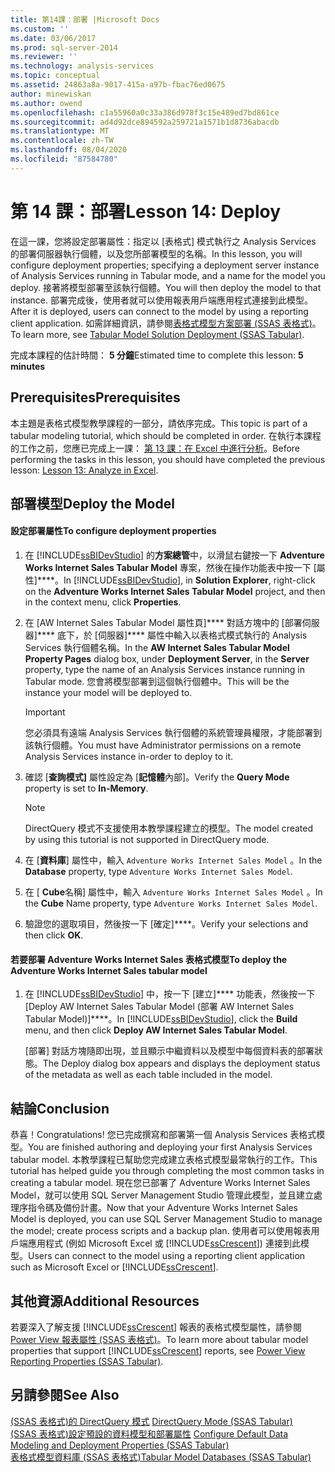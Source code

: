 ```yaml
---
title: 第14課：部署 |Microsoft Docs
ms.custom: ''
ms.date: 03/06/2017
ms.prod: sql-server-2014
ms.reviewer: ''
ms.technology: analysis-services
ms.topic: conceptual
ms.assetid: 24863a8a-9017-415a-a97b-fbac76ed0675
author: minewiskan
ms.author: owend
ms.openlocfilehash: c1a55960a0c33a386d978f3c15e489ed7bd861ce
ms.sourcegitcommit: ad4d92dce894592a259721a1571b1d8736abacdb
ms.translationtype: MT
ms.contentlocale: zh-TW
ms.lasthandoff: 08/04/2020
ms.locfileid: "87584780"
---
```

# <a name="lesson-14-deploy"></a><span data-ttu-id="740f9-102">第 14 課：部署</span><span class="sxs-lookup"><span data-stu-id="740f9-102">Lesson 14: Deploy</span></span>
  <span data-ttu-id="740f9-103">在這一課，您將設定部署屬性：指定以 [表格式] 模式執行之 Analysis Services 的部署伺服器執行個體，以及您所部署模型的名稱。</span><span class="sxs-lookup"><span data-stu-id="740f9-103">In this lesson, you will configure deployment properties; specifying a deployment server instance of Analysis Services running in Tabular mode, and a name for the model you deploy.</span></span> <span data-ttu-id="740f9-104">接著將模型部署至該執行個體。</span><span class="sxs-lookup"><span data-stu-id="740f9-104">You will then deploy the model to that instance.</span></span> <span data-ttu-id="740f9-105">部署完成後，使用者就可以使用報表用戶端應用程式連接到此模型。</span><span class="sxs-lookup"><span data-stu-id="740f9-105">After it is deployed, users can connect to the model by using a reporting client application.</span></span> <span data-ttu-id="740f9-106">如需詳細資訊，請參閱[表格式模型方案部署 &#40;SSAS 表格式&#41;](tabular-models/tabular-model-solution-deployment-ssas-tabular.md)。</span><span class="sxs-lookup"><span data-stu-id="740f9-106">To learn more, see [Tabular Model Solution Deployment &#40;SSAS Tabular&#41;](tabular-models/tabular-model-solution-deployment-ssas-tabular.md).</span></span>  
  
 <span data-ttu-id="740f9-107">完成本課程的估計時間： **5 分鐘**</span><span class="sxs-lookup"><span data-stu-id="740f9-107">Estimated time to complete this lesson: **5 minutes**</span></span>  
  
## <a name="prerequisites"></a><span data-ttu-id="740f9-108">Prerequisites</span><span class="sxs-lookup"><span data-stu-id="740f9-108">Prerequisites</span></span>  
 <span data-ttu-id="740f9-109">本主題是表格式模型教學課程的一部分，請依序完成。</span><span class="sxs-lookup"><span data-stu-id="740f9-109">This topic is part of a tabular modeling tutorial, which should be completed in order.</span></span> <span data-ttu-id="740f9-110">在執行本課程的工作之前，您應已完成上一課： [第 13 課：在 Excel 中進行分析](lesson-12-analyze-in-excel.md)。</span><span class="sxs-lookup"><span data-stu-id="740f9-110">Before performing the tasks in this lesson, you should have completed the previous lesson: [Lesson 13: Analyze in Excel](lesson-12-analyze-in-excel.md).</span></span>  
  
## <a name="deploy-the-model"></a><span data-ttu-id="740f9-111">部署模型</span><span class="sxs-lookup"><span data-stu-id="740f9-111">Deploy the Model</span></span>  
  
#### <a name="to-configure-deployment-properties"></a><span data-ttu-id="740f9-112">設定部署屬性</span><span class="sxs-lookup"><span data-stu-id="740f9-112">To configure deployment properties</span></span>  
  
1.  <span data-ttu-id="740f9-113">在 [!INCLUDE[ssBIDevStudio](../includes/ssbidevstudio-md.md)] 的**方案總管**中，以滑鼠右鍵按一下 **Adventure Works Internet Sales Tabular Model** 專案，然後在操作功能表中按一下 [屬性]\*\*\*\*。</span><span class="sxs-lookup"><span data-stu-id="740f9-113">In [!INCLUDE[ssBIDevStudio](../includes/ssbidevstudio-md.md)], in **Solution Explorer**, right-click on the **Adventure Works Internet Sales Tabular Model** project, and then in the context menu, click **Properties**.</span></span>  
  
2.  <span data-ttu-id="740f9-114">在 [AW Internet Sales Tabular Model 屬性頁]\*\*\*\* 對話方塊中的 [部署伺服器]\*\*\*\* 底下，於 [伺服器]\*\*\*\* 屬性中輸入以表格式模式執行的 Analysis Services 執行個體名稱。</span><span class="sxs-lookup"><span data-stu-id="740f9-114">In the **AW Internet Sales Tabular Model Property Pages** dialog box, under **Deployment Server**, in the **Server** property, type the name of an Analysis Services instance running in Tabular mode.</span></span> <span data-ttu-id="740f9-115">您會將模型部署到這個執行個體中。</span><span class="sxs-lookup"><span data-stu-id="740f9-115">This will be the instance your model will be deployed to.</span></span>  
  
    > [!IMPORTANT]  
    >  <span data-ttu-id="740f9-116">您必須具有遠端 Analysis Services 執行個體的系統管理員權限，才能部署到該執行個體。</span><span class="sxs-lookup"><span data-stu-id="740f9-116">You must have Administrator permissions on a remote Analysis Services instance in-order to deploy to it.</span></span>  
  
3.  <span data-ttu-id="740f9-117">確認 [**查詢模式]** 屬性設定為 [**記憶體**內部]。</span><span class="sxs-lookup"><span data-stu-id="740f9-117">Verify the **Query Mode** property is set to **In-Memory**.</span></span>  
  
    > [!NOTE]  
    >  <span data-ttu-id="740f9-118">DirectQuery 模式不支援使用本教學課程建立的模型。</span><span class="sxs-lookup"><span data-stu-id="740f9-118">The model created by using this tutorial is not supported in DirectQuery mode.</span></span>  
  
4.  <span data-ttu-id="740f9-119">在 [**資料庫**] 屬性中，輸入 `Adventure Works Internet Sales Model` 。</span><span class="sxs-lookup"><span data-stu-id="740f9-119">In the **Database** property, type `Adventure Works Internet Sales Model`.</span></span>  
  
5.  <span data-ttu-id="740f9-120">在 [ **Cube**名稱] 屬性中，輸入 `Adventure Works Internet Sales Model` 。</span><span class="sxs-lookup"><span data-stu-id="740f9-120">In the **Cube** Name property, type `Adventure Works Internet Sales Model`.</span></span>  
  
6.  <span data-ttu-id="740f9-121">驗證您的選取項目，然後按一下 [確定]\*\*\*\*。</span><span class="sxs-lookup"><span data-stu-id="740f9-121">Verify your selections and then click **OK**.</span></span>  
  
#### <a name="to-deploy-the-adventure-works-internet-sales-tabular-model"></a><span data-ttu-id="740f9-122">若要部署 Adventure Works Internet Sales 表格式模型</span><span class="sxs-lookup"><span data-stu-id="740f9-122">To deploy the Adventure Works Internet Sales tabular model</span></span>  
  
1.  <span data-ttu-id="740f9-123">在 [!INCLUDE[ssBIDevStudio](../includes/ssbidevstudio-md.md)] 中，按一下 [建立]\*\*\*\* 功能表，然後按一下 [Deploy AW Internet Sales Tabular Model (部署 AW Internet Sales Tabular Model)]\*\*\*\*。</span><span class="sxs-lookup"><span data-stu-id="740f9-123">In [!INCLUDE[ssBIDevStudio](../includes/ssbidevstudio-md.md)], click the **Build** menu, and then click **Deploy AW Internet Sales Tabular Model**.</span></span>  
  
     <span data-ttu-id="740f9-124">[部署] 對話方塊隨即出現，並且顯示中繼資料以及模型中每個資料表的部署狀態。</span><span class="sxs-lookup"><span data-stu-id="740f9-124">The Deploy dialog box appears and displays the deployment status of the metadata as well as each table included in the model.</span></span>  
  
## <a name="conclusion"></a><span data-ttu-id="740f9-125">結論</span><span class="sxs-lookup"><span data-stu-id="740f9-125">Conclusion</span></span>  
 <span data-ttu-id="740f9-126">恭喜！</span><span class="sxs-lookup"><span data-stu-id="740f9-126">Congratulations!</span></span> <span data-ttu-id="740f9-127">您已完成撰寫和部署第一個 Analysis Services 表格式模型。</span><span class="sxs-lookup"><span data-stu-id="740f9-127">You are finished authoring and deploying your first Analysis Services tabular model.</span></span> <span data-ttu-id="740f9-128">本教學課程已幫助您完成建立表格式模型最常執行的工作。</span><span class="sxs-lookup"><span data-stu-id="740f9-128">This tutorial has helped guide you through completing the most common tasks in creating a tabular model.</span></span> <span data-ttu-id="740f9-129">現在您已部署了 Adventure Works Internet Sales Model，就可以使用 SQL Server Management Studio 管理此模型，並且建立處理序指令碼及備份計畫。</span><span class="sxs-lookup"><span data-stu-id="740f9-129">Now that your Adventure Works Internet Sales Model is deployed, you can use SQL Server Management Studio to manage the model; create process scripts and a backup plan.</span></span> <span data-ttu-id="740f9-130">使用者可以使用報表用戶端應用程式 (例如 Microsoft Excel 或 [!INCLUDE[ssCrescent](../includes/sscrescent-md.md)]) 連接到此模型。</span><span class="sxs-lookup"><span data-stu-id="740f9-130">Users can connect to the model using a reporting client application such as Microsoft Excel or [!INCLUDE[ssCrescent](../includes/sscrescent-md.md)].</span></span>  
  
## <a name="additional-resources"></a><span data-ttu-id="740f9-131">其他資源</span><span class="sxs-lookup"><span data-stu-id="740f9-131">Additional Resources</span></span>  
 <span data-ttu-id="740f9-132">若要深入了解支援 [!INCLUDE[ssCrescent](../includes/sscrescent-md.md)] 報表的表格式模型屬性，請參閱 [Power View 報表屬性 &#40;SSAS 表格式&#41;](tabular-models/properties-ssas-tabular.md)。</span><span class="sxs-lookup"><span data-stu-id="740f9-132">To learn more about tabular model properties that support [!INCLUDE[ssCrescent](../includes/sscrescent-md.md)] reports, see [Power View Reporting Properties &#40;SSAS Tabular&#41;](tabular-models/properties-ssas-tabular.md).</span></span>  
  
## <a name="see-also"></a><span data-ttu-id="740f9-133">另請參閱</span><span class="sxs-lookup"><span data-stu-id="740f9-133">See Also</span></span>  
 <span data-ttu-id="740f9-134">[&#40;SSAS 表格式&#41;的 DirectQuery 模式](tabular-models/directquery-mode-ssas-tabular.md) </span><span class="sxs-lookup"><span data-stu-id="740f9-134">[DirectQuery Mode &#40;SSAS Tabular&#41;](tabular-models/directquery-mode-ssas-tabular.md) </span></span>  
 <span data-ttu-id="740f9-135">[&#40;SSAS 表格式&#41;設定預設的資料模型和部署屬性](tabular-models/configure-default-data-modeling-and-deployment-properties-ssas-tabular.md) </span><span class="sxs-lookup"><span data-stu-id="740f9-135">[Configure Default Data Modeling and Deployment Properties &#40;SSAS Tabular&#41;](tabular-models/configure-default-data-modeling-and-deployment-properties-ssas-tabular.md) </span></span>  
 [<span data-ttu-id="740f9-136">表格式模型資料庫 &#40;SSAS 表格式&#41;</span><span class="sxs-lookup"><span data-stu-id="740f9-136">Tabular Model Databases &#40;SSAS Tabular&#41;</span></span>](tabular-models/tabular-model-databases-ssas-tabular.md)  
  
  
